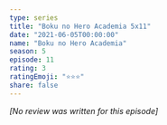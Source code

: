 ```yaml
---
type: series
title: "Boku no Hero Academia 5x11"
date: "2021-06-05T00:00:00"
name: "Boku no Hero Academia"
season: 5
episode: 11
rating: 3
ratingEmoji: "⭐️⭐️⭐️"
share: false
---
```


_[No review was written for this episode]_

